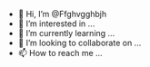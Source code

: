 - 👋 Hi, I’m @Ffghvgghbjh
- 👀 I’m interested in ...
- 🌱 I’m currently learning ...
- 💞️ I’m looking to collaborate on ...
- 📫 How to reach me ...

<!---
Ffghvgghbjh/Ffghvgghbjh is a ✨ special ✨ repository because its `README.md` (this file) appears on your GitHub profile.
You can click the Preview link to take a look at your changes.
--->
